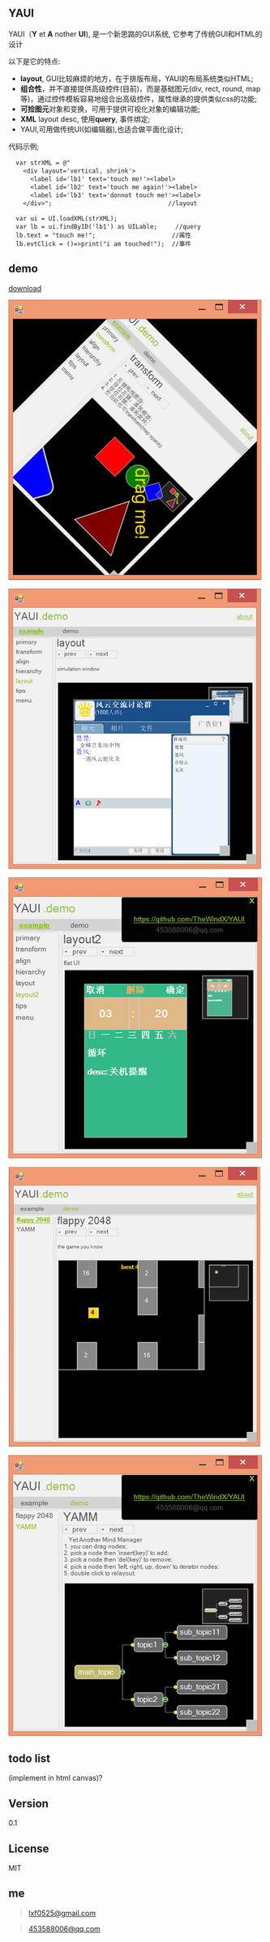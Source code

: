 YAUI
----

YAUI（**Y** et **A** nother **UI**), 是一个新思路的GUI系统, 它参考了传统GUI和HTML的设计

以下是它的特点:

- **layout**, GUI比较麻烦的地方，在于排版布局，YAUI的布局系统类似HTML;
- **组合性**，并不直接提供高级控件(目前)，而是基础图元(div, rect, round, map等)，通过控件模板容易地组合出高级控件，属性继承的提供类似css的功能;
- **可捡图元**对象和变换，可用于提供可视化对象的编辑功能;
- **XML** layout desc, 使用**query**, 事件绑定;
- YAUI,可用做传统UI(如编辑器),也适合做平面化设计;

代码示例;

```
  var strXML = @"
    <div layout='vertical, shrink'>
      <label id='lb1' text='touch me!'><label>
      <label id='lb2' text='touch me again!'><label>
      <label id='lb3' text='donnot touch me!'><label>
    </div>";                                //layout 
```
    
```
  var ui = UI.loadXML(strXML);                 
  var lb = ui.findByID('lb1') as UILable;     //query
  lb.text = "touch me!";                     //属性
  lb.evtClick = ()=>print("i am touched!");  //事件
```

demo
----
[download](https://raw.githubusercontent.com/TheWindX/YAUI/master/demo.zip)


![21](https://raw.githubusercontent.com/TheWindX/YAUI/master/doc/demo21.png)


![3](https://raw.githubusercontent.com/TheWindX/YAUI/master/doc/demo3.png)


![31](https://raw.githubusercontent.com/TheWindX/YAUI/master/doc/demo31.png)


![4](https://raw.githubusercontent.com/TheWindX/YAUI/master/doc/demo4.png)


![5](https://raw.githubusercontent.com/TheWindX/YAUI/master/doc/demo5.png)


todo list
----
(implement in html canvas)?

Version
----

0.1




License
----

MIT


me
----
> lxf0525@gmail.com

> 453588006@qq.com
